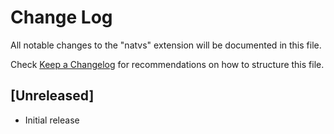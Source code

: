 # Change Log

All notable changes to the "natvs" extension will be documented in this file.

Check [Keep a Changelog](http://keepachangelog.com/) for recommendations on how to structure this file.

## [Unreleased]

- Initial release